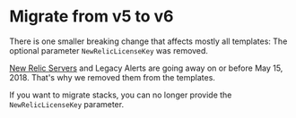 # Migrate from v5 to v6

There is one smaller breaking change that affects mostly all templates: The optional parameter `NewRelicLicenseKey` was removed.

[New Relic Servers](https://docs.newrelic.com/docs/servers) and Legacy Alerts are going away on or before May 15, 2018. That's why we removed them from the templates.

If you want to migrate stacks, you can no longer provide the `NewRelicLicenseKey` parameter.
